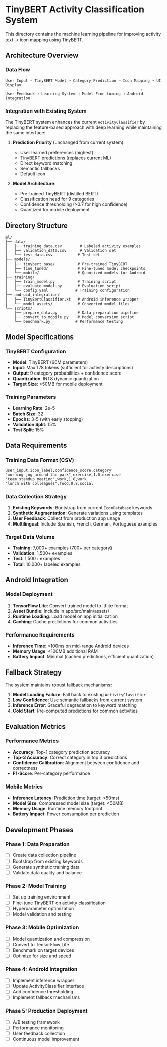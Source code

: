# TinyBERT Activity Classification System

This directory contains the machine learning pipeline for improving activity text → icon mapping using TinyBERT.

## Architecture Overview

### Data Flow
```
User Input → TinyBERT Model → Category Prediction → Icon Mapping → UI Display
     ↓                                                      ↑
User Feedback → Learning System → Model Fine-tuning → Android Integration
```

### Integration with Existing System

The TinyBERT system enhances the current `ActivityClassifier` by replacing the feature-based approach with deep learning while maintaining the same interface:

1. **Prediction Priority** (unchanged from current system):
   - User learned preferences (highest)
   - TinyBERT predictions (replaces current ML)
   - Direct keyword matching
   - Semantic fallbacks
   - Default icon

2. **Model Architecture**:
   - Pre-trained TinyBERT (distilled BERT)
   - Classification head for 9 categories
   - Confidence thresholding (>0.7 for high confidence)
   - Quantized for mobile deployment

## Directory Structure

```
ml/
├── data/
│   ├── training_data.csv        # Labeled activity examples
│   ├── validation_data.csv      # Validation set
│   └── test_data.csv           # Test set
├── models/
│   ├── tinybert_base/          # Pre-trained TinyBERT
│   ├── fine_tuned/             # Fine-tuned model checkpoints
│   └── mobile/                 # Quantized models for Android
├── training/
│   ├── train_model.py          # Training script
│   ├── evaluate_model.py       # Evaluation script
│   └── config.yaml            # Training configuration
├── android_integration/
│   ├── TinyBertClassifier.kt   # Android inference wrapper
│   └── model_assets/           # Converted model files
└── scripts/
    ├── prepare_data.py         # Data preparation pipeline
    ├── convert_to_mobile.py    # Model conversion script
    └── benchmark.py           # Performance testing
```

## Model Specifications

### TinyBERT Configuration
- **Model**: TinyBERT (66M parameters)
- **Input**: Max 128 tokens (sufficient for activity descriptions)
- **Output**: 9 category probabilities + confidence score
- **Quantization**: INT8 dynamic quantization
- **Target Size**: <50MB for mobile deployment

### Training Parameters
- **Learning Rate**: 2e-5
- **Batch Size**: 32
- **Epochs**: 3-5 (with early stopping)
- **Validation Split**: 15%
- **Test Split**: 15%

## Data Requirements

### Training Data Format (CSV)
```
user_input,icon_label,confidence_score,category
"morning jog around the park",exercise,1.0,exercise
"team standup meeting",work,1.0,work
"lunch with colleagues",food,0.8,social
```

### Data Collection Strategy
1. **Existing Keywords**: Bootstrap from current `IconDatabase` keywords
2. **Synthetic Augmentation**: Generate variations using templates
3. **User Feedback**: Collect from production app usage
4. **Multilingual**: Include Spanish, French, German, Portuguese examples

### Target Data Volume
- **Training**: 7,000+ examples (700+ per category)
- **Validation**: 1,500+ examples
- **Test**: 1,500+ examples
- **Total**: 10,000+ labeled examples

## Android Integration

### Model Deployment
1. **TensorFlow Lite**: Convert trained model to .tflite format
2. **Asset Bundle**: Include in app/src/main/assets/
3. **Runtime Loading**: Load model on app initialization
4. **Caching**: Cache predictions for common activities

### Performance Requirements
- **Inference Time**: <100ms on mid-range Android devices
- **Memory Usage**: <100MB additional RAM
- **Battery Impact**: Minimal (cached predictions, efficient quantization)

## Fallback Strategy

The system maintains robust fallback mechanisms:

1. **Model Loading Failure**: Fall back to existing `ActivityClassifier`
2. **Low Confidence**: Use semantic fallbacks from current system
3. **Inference Error**: Graceful degradation to keyword matching
4. **Cold Start**: Pre-computed predictions for common activities

## Evaluation Metrics

### Performance Metrics
- **Accuracy**: Top-1 category prediction accuracy
- **Top-3 Accuracy**: Correct category in top 3 predictions
- **Confidence Calibration**: Alignment between confidence and correctness
- **F1-Score**: Per-category performance

### Mobile Metrics
- **Inference Latency**: Prediction time (target: <50ms)
- **Model Size**: Compressed model size (target: <50MB)
- **Memory Usage**: Runtime memory footprint
- **Battery Impact**: Power consumption per prediction

## Development Phases

### Phase 1: Data Preparation
- [ ] Create data collection pipeline
- [ ] Bootstrap from existing keywords
- [ ] Generate synthetic training data
- [ ] Validate data quality and balance

### Phase 2: Model Training
- [ ] Set up training environment
- [ ] Fine-tune TinyBERT on activity classification
- [ ] Hyperparameter optimization
- [ ] Model validation and testing

### Phase 3: Mobile Optimization
- [ ] Model quantization and compression
- [ ] Convert to TensorFlow Lite
- [ ] Benchmark on target devices
- [ ] Optimize for size and speed

### Phase 4: Android Integration
- [ ] Implement inference wrapper
- [ ] Update ActivityClassifier interface
- [ ] Add confidence thresholding
- [ ] Implement fallback mechanisms

### Phase 5: Production Deployment
- [ ] A/B testing framework
- [ ] Performance monitoring
- [ ] User feedback collection
- [ ] Continuous model improvement